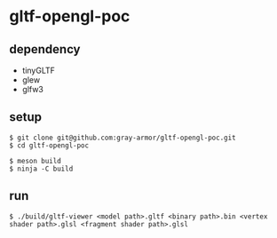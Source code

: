 # gltf-opengl-poc

## dependency
- tinyGLTF
- glew
- glfw3

## setup
```
$ git clone git@github.com:gray-armor/gltf-opengl-poc.git
$ cd gltf-opengl-poc
```
```
$ meson build
$ ninja -C build
```

## run
```
$ ./build/gltf-viewer <model path>.gltf <binary path>.bin <vertex shader path>.glsl <fragment shader path>.glsl
```
